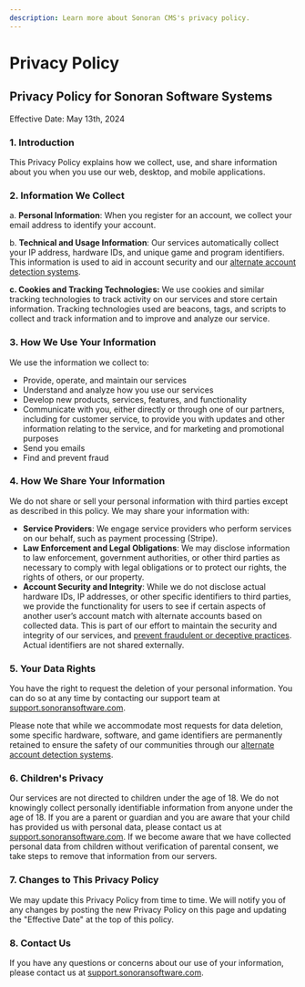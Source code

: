 ```yaml
---
description: Learn more about Sonoran CMS's privacy policy.
---
```


# Privacy Policy

## **Privacy Policy for Sonoran Software Systems**

Effective Date: May 13th, 2024

### **1. Introduction**

This Privacy Policy explains how we collect, use, and share information about you when you use our web, desktop, and mobile applications.

### **2. Information We Collect**

a. **Personal Information**: When you register for an account, we collect your email address to identify your account.

b. **Technical and Usage Information**: Our services automatically collect your IP address, hardware IDs, and unique game and program identifiers. This information is used to aid in account security and our [alternate account detection systems](https://sonoran.link/oWGfTkf7).

**c. Cookies and Tracking Technologies:** We use cookies and similar tracking technologies to track activity on our services and store certain information. Tracking technologies used are beacons, tags, and scripts to collect and track information and to improve and analyze our service.

### **3. How We Use Your Information**

We use the information we collect to:

* Provide, operate, and maintain our services
* Understand and analyze how you use our services
* Develop new products, services, features, and functionality
* Communicate with you, either directly or through one of our partners, including for customer service, to provide you with updates and other information relating to the service, and for marketing and promotional purposes
* Send you emails
* Find and prevent fraud

### **4. How We Share Your Information**

We do not share or sell your personal information with third parties except as described in this policy. We may share your information with:

* **Service Providers**: We engage service providers who perform services on our behalf, such as payment processing (Stripe).
* **Law Enforcement and Legal Obligations**: We may disclose information to law enforcement, government authorities, or other third parties as necessary to comply with legal obligations or to protect our rights, the rights of others, or our property.
* **Account Security and Integrity**: While we do not disclose actual hardware IDs, IP addresses, or other specific identifiers to third parties, we provide the functionality for users to see if certain aspects of another user’s account match with alternate accounts based on collected data. This is part of our effort to maintain the security and integrity of our services, and [prevent fraudulent or deceptive practices](https://sonoran.link/oWGfTkf7). Actual identifiers are not shared externally.

### **5. Your Data Rights**

You have the right to request the deletion of your personal information. You can do so at any time by contacting our support team at [support.sonoransoftware.com](https://support.sonoransoftware.com).

Please note that while we accommodate most requests for data deletion, some specific hardware, software, and game identifiers are permanently retained to ensure the safety of our communities through our [alternate account detection systems](https://sonoran.link/oWGfTkf7).

### **6. Children's Privacy**

Our services are not directed to children under the age of 18. We do not knowingly collect personally identifiable information from anyone under the age of 18. If you are a parent or guardian and you are aware that your child has provided us with personal data, please contact us at [support.sonoransoftware.com](https://support.sonoransoftware.com). If we become aware that we have collected personal data from children without verification of parental consent, we take steps to remove that information from our servers.

### **7. Changes to This Privacy Policy**

We may update this Privacy Policy from time to time. We will notify you of any changes by posting the new Privacy Policy on this page and updating the "Effective Date" at the top of this policy.

### **8. Contact Us**

If you have any questions or concerns about our use of your information, please contact us at [support.sonoransoftware.com](https://support.sonoransoftware.com).
